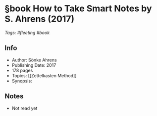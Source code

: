 # §book How to Take Smart Notes by S. Ahrens (2017)

_Tags: #fleeting #book_

## Info

- Author: Sönke Ahrens
- Publishing Date: 2017
- 178 pages
- Topics: [[Zettelkasten Method]]
- Synopsis: 

## Notes

- Not read yet